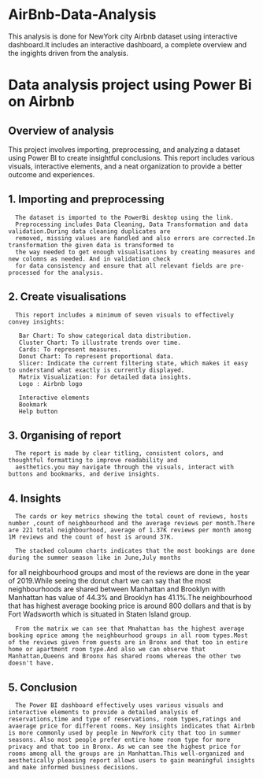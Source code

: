 # AirBnb-Data-Analysis
This analysis is done for NewYork city Airbnb dataset using interactive dashboard.It includes an interactive dashboard, a complete overview and the ingights driven from the analysis.
# Data analysis project using Power Bi on Airbnb 
## Overview of analysis
This project involves importing, preprocessing, and analyzing a dataset using Power BI to create insightful conclusions. This report includes various visuals, interactive elements, and a neat organization to provide a better outcome and experiences.

## 1. Importing and preprocessing
      The dataset is imported to the PowerBi desktop using the link.
      Preprocessing includes Data Cleaning, Data Transformation and data validation.During data cleaning duplicates are 
      removed, missing values are handled and also errors are corrected.In transformation the given data is transformed to 
      the way needed to get enough visualisations by creating measures and new colomns as needed. And in validation check 
      for data consistency and ensure that all relevant fields are pre-processed for the analysis.
      
## 2. Create visualisations
      This report includes a minimum of seven visuals to effectively convey insights:

       Bar Chart: To show categorical data distribution.
       Cluster Chart: To illustrate trends over time.
       Cards: To represent measures.
       Donut Chart: To represent proportional data.
       Slicer: Indicate the current filtering state, which makes it easy to understand what exactly is currently displayed.
       Matrix Visualization: For detailed data insights.
       Logo : Airbnb logo

       Interactive elements 
       Bookmark
       Help button
       
## 3. 0rganising of report
      The report is made by clear titling, consistent colors, and thoughtful formatting to improve readability and 
      aesthetics.you may navigate through the visuals, interact with buttons and bookmarks, and derive insights.
      
## 4. Insights
      The cards or key metrics showing the total count of reviews, hosts number ,count of neighbourhood and the average reviews per month.There are 221 total neighbourhood, average of 1.37K reviews per month among 1M reviews and the count of host is around 37K.

      The stacked coloumn charts indicates that the most bookings are done during the summer season like in June,July months 
for all neighbourhood groups and most of the reviews are done in the year of 2019.While seeing the donut chart we can say that the most neighbourhoods are shared between Manhattan and Brooklyn with Manhattan has value of 44.3% and Brooklyn has 41.1%.The neighbourhood that has highest average booking price is around 800 dollars and that is by Fort Wadsworth which is situated in Staten Island group.

      From the matrix we can see that Mnahattan has the highest average booking oprice among the neighbourhood groups in all room types.Most of the reviews given from guests are in Bronx and that too in entire home or apartment room type.And also we can observe that Manhattan,Queens and Broonx has shared rooms whereas the other two doesn't have.
## 5. Conclusion
      The Power BI dashboard effectively uses various visuals and interactive elements to provide a detailed analysis of reservations,time and type of reservations, room types,ratings and avaerage price for different rooms. Key insights indicates that Airbnb is more commonly used by people in NewYork city that too in summer seasons. Also most people prefer entire home room type for more privacy and that too in Bronx. As we can see the highest price for rooms among all the groups are in Manhattan.This well-organized and aesthetically pleasing report allows users to gain meaningful insights and make informed business decisions. 


